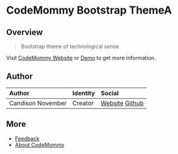 # CodeMommy Bootstrap ThemeA

## Overview

> Bootstrap theme of technological sense

Visit [CodeMommy Website](http://www.codemommy.com) or [Demo](http://a.bootstrap.theme.codemommy.com/demo/) to get more information.

## Author

| Author            | Identity | Social |
| :---------------- | :------- | :----- |
| Candison November | Creator  | [Website](http://www.kandisheng.com/) [Github](https://github.com/KanDisheng) |

## More

- [Feedback](https://github.com/CodeMommy/BootstrapThemeA/issues)
- [About CodeMommy](https://github.com/CodeMommy/CodeMommy)